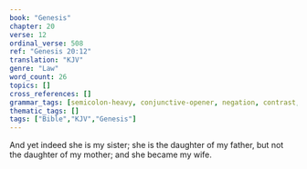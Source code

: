 ```yaml
---
book: "Genesis"
chapter: 20
verse: 12
ordinal_verse: 508
ref: "Genesis 20:12"
translation: "KJV"
genre: "Law"
word_count: 26
topics: []
cross_references: []
grammar_tags: [semicolon-heavy, conjunctive-opener, negation, contrast, conditional, genealogy-structure]
thematic_tags: []
tags: ["Bible","KJV","Genesis"]
---
```

And yet indeed she is my sister; she is the daughter of my father, but not the daughter of my mother; and she became my wife.

